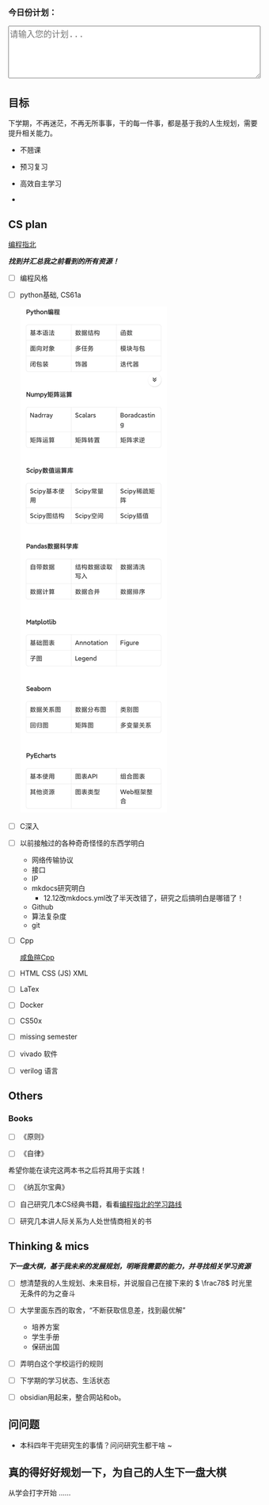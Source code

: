<!-- HTML Snippet -->
<!DOCTYPE html>
<html lang="en">
<head>
    <meta charset="UTF-8">
    <meta name="viewport" content="width=device-width, initial-scale=1.0">
    <title>Plan Input</title>
    <style>
        input[type="text"] {
            width: 100%;
            font-size: 17px;
        }
        textarea {
            width: 100%;
            font-size: 17px;
        }
    </style>
</head>
<body>
    <h3>今日份计划：</h3>
    <textarea placeholder="请输入您的计划..." rows="5"></textarea>
    <u></u>
</body>
</html>

## 目标

下学期，不再迷茫，不再无所事事，干的每一件事，都是基于我的人生规划，需要提升相关能力。

- 不翘课

- 预习复习

- 高效自主学习

- 

## CS plan

[编程指北](https://csguide.cn/)

***找到并汇总我之前看到的所有资源！***

- [ ] 编程风格

- [ ] python基础, CS61a

    ![alt text](image.png)

- [ ] C深入

- [ ] 以前接触过的各种奇奇怪怪的东西学明白

    - 网络传输协议
    - 接口
    - IP
    - mkdocs研究明白
        - 12.12改mkdocs.yml改了半天改错了，研究之后搞明白是哪错了！
    - Github
    - 算法复杂度
    - git

- [ ] Cpp
    
    [咸鱼暄Cpp](https://xuan-insr.github.io/cpp/cpp_restart/)

- [ ] HTML CSS (JS) XML

- [ ] LaTex 

- [ ] Docker

- [ ] CS50x

- [ ] missing semester

- [ ] vivado 软件
- [ ] verilog 语言

## Others

### Books

- [ ] 《原则》

- [ ] 《自律》

希望你能在读完这两本书之后将其用于实践！

- [ ] 《纳瓦尔宝典》

- [ ] 自己研究几本CS经典书籍，看看[编程指北的学习路线](https://csguide.cn/aboutme/programming_road.html)

- [ ] 研究几本讲人际关系为人处世情商相关的书

## Thinking & mics

***下一盘大棋，基于我未来的发展规划，明晰我需要的能力，并寻找相关学习资源***

- [ ] 想清楚我的人生规划、未来目标，并说服自己在接下来的 $ \frac78$ 时光里无条件的为之奋斗

- [ ] 大学里面东西的取舍，“不断获取信息差，找到最优解”

    - 培养方案
    - 学生手册
    - 保研出国

- [ ] 弄明白这个学校运行的规则

- [ ] 下学期的学习状态、生活状态

- [ ] obsidian用起来，整合网站和ob。

<!-- 微信自动回复 -->


## 问问题

- 本科四年干完研究生的事情？问问研究生都干啥 ~

## 真的得好好规划一下，为自己的人生下一盘大棋

从学会打字开始 ……